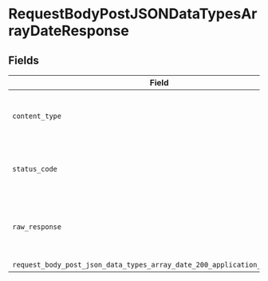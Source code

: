 # RequestBodyPostJSONDataTypesArrayDateResponse


## Fields

| Field                                                                                                                                                   | Type                                                                                                                                                    | Required                                                                                                                                                | Description                                                                                                                                             |
| ------------------------------------------------------------------------------------------------------------------------------------------------------- | ------------------------------------------------------------------------------------------------------------------------------------------------------- | ------------------------------------------------------------------------------------------------------------------------------------------------------- | ------------------------------------------------------------------------------------------------------------------------------------------------------- |
| `content_type`                                                                                                                                          | *str*                                                                                                                                                   | :heavy_check_mark:                                                                                                                                      | HTTP response content type for this operation                                                                                                           |
| `status_code`                                                                                                                                           | *int*                                                                                                                                                   | :heavy_check_mark:                                                                                                                                      | HTTP response status code for this operation                                                                                                            |
| `raw_response`                                                                                                                                          | [requests.Response](https://requests.readthedocs.io/en/latest/api/#requests.Response)                                                                   | :heavy_minus_sign:                                                                                                                                      | Raw HTTP response; suitable for custom response parsing                                                                                                 |
| `request_body_post_json_data_types_array_date_200_application_json_object`                                                                              | [Optional[RequestBodyPostJSONDataTypesArrayDate200ApplicationJSON]](../../models/operations/requestbodypostjsondatatypesarraydate200applicationjson.md) | :heavy_minus_sign:                                                                                                                                      | OK                                                                                                                                                      |